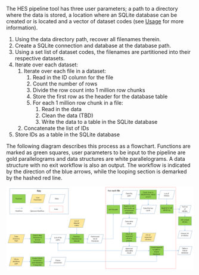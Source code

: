 The HES pipeline tool has three user parameters; a path to a directory where the
data is stored, a location where an SQLite database can be created or is located
and a vector of dataset codes (see [Usage](README.md#usage) for more 
information). 

1. Using the data directory path, recover all filenames therein.
2. Create a SQLite connection and database at the database path.
3. Using a set list of dataset codes, the filenames are partitioned into their 
respective datasets.
4. Iterate over each dataset:
    1. Iterate over each file in a dataset:
        1. Read in the ID column for the file
        2. Count the number of rows
        3. Divide the row count into 1 million row chunks
        4. Store the first row as the header for the database table
        5. For each 1 million row chunk in a file:
            1. Read in the data
            2. Clean the data (TBD)
            3. Write the data to a table in the SQLite database
    2. Concatenate the list of IDs
5. Store IDs as a table in the SQLite database

The following diagram describes this process as a flowchart. Functions are 
marked as green squares, user parameters to be input to the pipeline are gold
parallelograms and data structures are white parallelograms. A data structure
with no exit workflow is also an output. The workflow is indicated by the 
direction of the blue arrows, while the looping section is demarked by the 
hashed red line. 

![flowchart](flowchart.png)